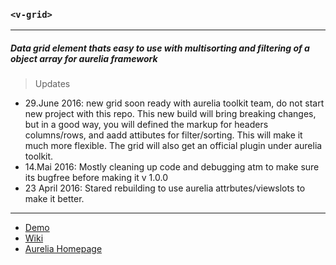 ### `<v-grid>`
----------------------------------

##### Data grid element thats easy to use with multisorting and filtering of a object array for aurelia framework

> Updates

* 29.June 2016: new grid soon ready with aurelia toolkit team, do not start new project with this repo. This new build will bring breaking changes, but in a good way, you will defined the markup for headers columns/rows, and aadd attibutes for filter/sorting. This will make it much more flexible. The grid will also get an official plugin under aurelia toolkit.
* 14.Mai 2016: Mostly cleaning up code and debugging atm to make sure its bugfree before making it v 1.0.0
* 23 April 2016: Stared rebuilding to use aurelia attrbutes/viewslots to make it better.

---

* [Demo](http://vegarringdal.github.io/vGrid/viewSlotsDemo001/)
* [Wiki](https://github.com/vegarringdal/vGrid/wiki)
* [Aurelia Homepage](http://aurelia.io/)


